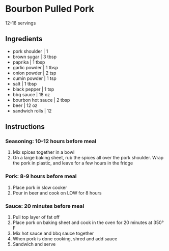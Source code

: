 # Bourbon Pulled Pork

12-16 servings

## Ingredients

- pork shoulder | 1
- brown sugar | 3 tbsp
- paprika | 1 tbsp
- garlic powder | 1 tbsp
- onion powder | 2 tsp
- cumin powder | 1 tsp
- salt | 1 tbsp
- black pepper | 1 tsp
- bbq sauce | 18 oz
- bourbon hot sauce | 2 tbsp
- beer | 12 oz
- sandwich rolls | 12

## Instructions

### Seasoning: 10-12 hours before meal
1. Mix spices together in a bowl
2. On a large baking sheet, rub the spices all over the pork shoulder. Wrap the pork in plastic, and leave for a few hours in the fridge

### Pork: 8-9 hours before meal
1. Place pork in slow cooker
2. Pour in beer and cook on LOW for 8 hours

### Sauce: 20 minutes before meal
1. Pull top layer of fat off
2. Place pork on baking sheet and cook in the oven for 20 minutes at 350° F
3. Mix hot sauce and bbq sauce together
4. When pork is done cooking, shred and add sauce
5. Sandwich and serve